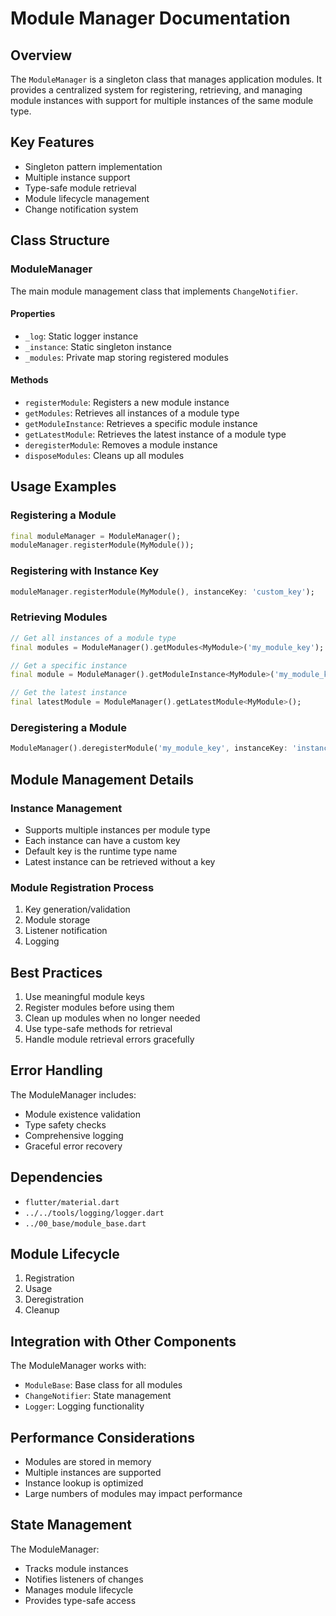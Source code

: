# Module Manager Documentation

## Overview
The `ModuleManager` is a singleton class that manages application modules. It provides a centralized system for registering, retrieving, and managing module instances with support for multiple instances of the same module type.

## Key Features
- Singleton pattern implementation
- Multiple instance support
- Type-safe module retrieval
- Module lifecycle management
- Change notification system

## Class Structure

### ModuleManager
The main module management class that implements `ChangeNotifier`.

#### Properties
- `_log`: Static logger instance
- `_instance`: Static singleton instance
- `_modules`: Private map storing registered modules

#### Methods
- `registerModule`: Registers a new module instance
- `getModules`: Retrieves all instances of a module type
- `getModuleInstance`: Retrieves a specific module instance
- `getLatestModule`: Retrieves the latest instance of a module type
- `deregisterModule`: Removes a module instance
- `disposeModules`: Cleans up all modules

## Usage Examples

### Registering a Module
```dart
final moduleManager = ModuleManager();
moduleManager.registerModule(MyModule());
```

### Registering with Instance Key
```dart
moduleManager.registerModule(MyModule(), instanceKey: 'custom_key');
```

### Retrieving Modules
```dart
// Get all instances of a module type
final modules = ModuleManager().getModules<MyModule>('my_module_key');

// Get a specific instance
final module = ModuleManager().getModuleInstance<MyModule>('my_module_key', 'instance_key');

// Get the latest instance
final latestModule = ModuleManager().getLatestModule<MyModule>();
```

### Deregistering a Module
```dart
ModuleManager().deregisterModule('my_module_key', instanceKey: 'instance_key');
```

## Module Management Details

### Instance Management
- Supports multiple instances per module type
- Each instance can have a custom key
- Default key is the runtime type name
- Latest instance can be retrieved without a key

### Module Registration Process
1. Key generation/validation
2. Module storage
3. Listener notification
4. Logging

## Best Practices
1. Use meaningful module keys
2. Register modules before using them
3. Clean up modules when no longer needed
4. Use type-safe methods for retrieval
5. Handle module retrieval errors gracefully

## Error Handling
The ModuleManager includes:
- Module existence validation
- Type safety checks
- Comprehensive logging
- Graceful error recovery

## Dependencies
- `flutter/material.dart`
- `../../tools/logging/logger.dart`
- `../00_base/module_base.dart`

## Module Lifecycle
1. Registration
2. Usage
3. Deregistration
4. Cleanup

## Integration with Other Components
The ModuleManager works with:
- `ModuleBase`: Base class for all modules
- `ChangeNotifier`: State management
- `Logger`: Logging functionality

## Performance Considerations
- Modules are stored in memory
- Multiple instances are supported
- Instance lookup is optimized
- Large numbers of modules may impact performance

## State Management
The ModuleManager:
- Tracks module instances
- Notifies listeners of changes
- Manages module lifecycle
- Provides type-safe access 